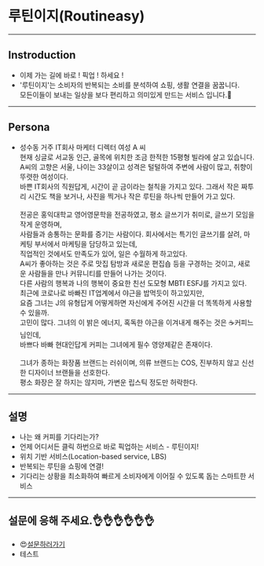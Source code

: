 # 루틴이지(Routineasy)

***
## Instroduction
 - 이제 가는 길에 바로 ! 픽업 ! 하세요 !
 - '루틴이지'는 소비자의 반복되는 소비를 분석하여 쇼핑, 생활 연결을 꿈꿉니다.<br>모든이들이 보내는 일상을 보다 편리하고 의미있게 만드는 서비스 입니다.🤭

***
## Persona
- 성수동 거주 IT회사 마케터 디렉터 여성 A 씨<br>현재 싱글로 서교동 인근, 골목에 위치한 조금 한적한 15평형 빌라에 살고 있습니다.<br> A씨의 고향은 서울, 나이는 33살이고 성격은 털털하여 주변에 사람이 많고, 취향이 뚜렷한 여성이다.<br>바쁜 IT회사의 직원답게, 시간이 곧 금이라는 철칙을 가지고 있다. 그래서 작은 짜투리 시간도 책을 보거나, 사진을 찍거나 작은 루틴을 하나씩 만들어 가고 있다.<br><br> 전공은 홍익대학교 영어영문학을 전공하였고, 평소 글쓰기가 취미로, 글쓰기 모임을 작게 운영하며,<br>사람들과 송통하는 문화를 증기는 사람이다. 회사에서는 특기인 글쓰기를 살려, 마케팅 부서에서 마케팅을 담당하고 있는데,<br>직업적인 것에서도 만족도가 있어, 일은 수월하게 하고있다.<br>A씨가 좋아하는 것은 주로 맛집 탐방과 새로운 편집숍 등을 구경하는 것이고, 새로운 사람들을 만나 커뮤니티를 만들어 나가는 것이다.<br>다른 사람의 행복과 나의 행복이 중요한 친선 도모형 MBTI ESFJ를 가지고 있다.<br>최근에 코로나로 바빠진 IT업계에서 야근을 밥먹듯이 하고있지만,<br>요즘 그녀는 J의 유형답게 어떻게하면 자신에게 주어진 시간을 더 똑똑하게 사용할 수 있을까.<br>고민이 많다. 그녀의 이 밝은 에너지, 혹독한 야근을 이겨내게 해주는 것은 ☕️커피느님인데,<br>바쁘다 바빠 현대인답게 커피는 그녀에게 필수 영양제같은 존재이다.<br><br>그녀가 종하는 화장품 브랜드는 러쉬이며, 의류 브랜드는 COS, 진부하지 않고 신선한 디자이너 브랜들을 선호한다.<br>평소 화장은 잘 하지는 않지마, 가변운 립스틱 정도만 허락한다.

***
## 설명
 - 나는 왜 커피를 기다리는가?
 - 언제 어디서든 클릭 하번으로 바로 픽업하는 서비스 - 루틴이지!
 - 위치 기반 서비스(Location-based service, LBS)
 - 반복되는 루틴을 쇼핑에 연결!
 - 기다리는 상황을 최소화하여 빠르게 소비자에게 이어질 수 있도록 돕는 스마트한 서비스

***
## 설문에 응해 주세요.👌👌👌👌👌👌
- 😍[설문하러가기](https://docs.google.com/forms/d/e/1FAIpQLSdRT5YC-qo-WtTrkbKU9BaziPDPCmzk2ZdAZRuVPajcIXkCIg/viewform)
- 테스트